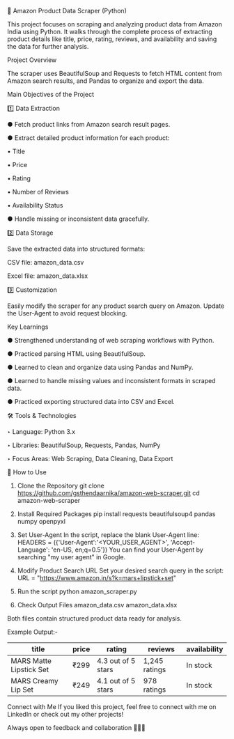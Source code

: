 🛒 Amazon Product Data Scraper (Python)

This project focuses on scraping and analyzing product data from Amazon India using Python.
It walks through the complete process of extracting product details like title, price, rating, reviews, and availability and saving the data for further analysis.

Project Overview

The scraper uses BeautifulSoup and Requests to fetch HTML content from Amazon search results, and Pandas to organize and export the data.

Main Objectives of the Project

1️⃣ Data Extraction

● Fetch product links from Amazon search result pages.

● Extract detailed product information for each product:

  • Title
  
  • Price
  
  • Rating
  
  • Number of Reviews
  
  • Availability Status
  
● Handle missing or inconsistent data gracefully.


2️⃣ Data Storage

Save the extracted data into structured formats:

CSV file: amazon_data.csv

Excel file: amazon_data.xlsx

3️⃣ Customization

Easily modify the scraper for any product search query on Amazon.
Update the User-Agent to avoid request blocking.



Key Learnings

● Strengthened understanding of web scraping workflows with Python.

● Practiced parsing HTML using BeautifulSoup.

● Learned to clean and organize data using Pandas and NumPy.

● Learned to handle missing values and inconsistent formats in scraped data.

● Practiced exporting structured data into CSV and Excel.


🛠️ Tools & Technologies

‣ Language: Python 3.x

‣ Libraries: BeautifulSoup, Requests, Pandas, NumPy

‣ Focus Areas: Web Scraping, Data Cleaning, Data Export


🚀 How to Use
1. Clone the Repository
git clone https://github.com/gsthendaarnika/amazon-web-scraper.git
cd amazon-web-scraper


2. Install Required Packages
pip install requests beautifulsoup4 pandas numpy openpyxl


3. Set User-Agent
In the script, replace the blank User-Agent line:
HEADERS = ({'User-Agent':'<YOUR_USER_AGENT>', 'Accept-Language': 'en-US, en;q=0.5'})
You can find your User-Agent by searching "my user agent" in Google.


4. Modify Product Search URL
Set your desired search query in the script:
URL = "https://www.amazon.in/s?k=mars+lipstick+set"


5. Run the script
python amazon_scraper.py


6. Check Output Files
amazon_data.csv
amazon_data.xlsx

Both files contain structured product data ready for analysis.


Example Output:-

| title                   | price | rating             | reviews       | availability |
| ----------------------- | ----- | ------------------ | ------------- | ------------ |
| MARS Matte Lipstick Set | ₹299  | 4.3 out of 5 stars | 1,245 ratings | In stock     |
| MARS Creamy Lip Set     | ₹249  | 4.1 out of 5 stars | 978 ratings   | In stock     |


Connect with Me
If you liked this project, feel free to connect with me on LinkedIn or check out my other projects!

Always open to feedback and collaboration 👩‍💻✨
